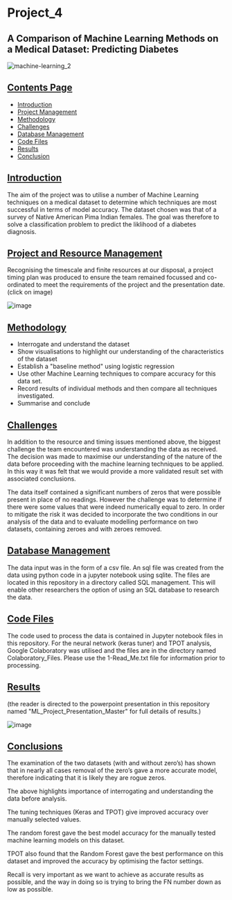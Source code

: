 # Project_4
## A Comparison of Machine Learning Methods on a Medical Dataset: Predicting Diabetes 


![machine-learning_2](https://user-images.githubusercontent.com/115951034/231836799-cdd4e8bc-2e89-4d00-bb46-93ddf858c6d2.jpg)


## <ins>Contents Page</ins>

* [Introduction](#Introduction-header)
* [Project Management](#Project-header)
* [Methodology](#Methodology-header) 
* [Challenges](#Challenges-header)
* [Database Management](#Database-header)
* [Code Files](#Code-header)
* [Results](#Results-header)
* [Conclusion](#Conclusion-header)


## <a id="Introduction-header"></a><ins>Introduction</ins>



The aim of the project was to utilise a number of Machine Learning techniques on a medical dataset to determine which techniques are most successful in terms of model accuracy. The dataset chosen was that of a survey of Native American Pima Indian females. The goal was therefore to solve a classification problem to predict the liklihood of a diabetes diagnosis. 


##  <a id="ProjectManagement-header"></a><ins>Project and Resource Management</ins>


Recognising the timescale and finite resources at our disposal, a project timing plan was produced to ensure the team remained focussed and co-ordinated to meet the requirements of the project and the presentation date. 
(click on image)

![image](https://user-images.githubusercontent.com/113118793/232701397-f998eb11-c7c4-4643-865e-ba52314d6c84.png)


## <a id="Methodology-header"></a><ins>Methodology</ins>


* Interrogate and understand the dataset
* Show visualisations to highlight our understanding of the characteristics of the dataset
* Establish a "baseline method" using logistic regression
* Use other Machine Learning techniques to compare accuracy for this data set.
* Record results of individual methods and then compare all techniques investigated.
* Summarise and conclude


## <a id="Challenges"></a><ins>Challenges</ins>

In addition to the resource and timing issues mentioned above, the biggest challenge the team encountered was understanding the data as received. The decision was made to maximise our understanding of the nature of the data before proceeding with the machine learning techniques to be applied. In this way it was felt that we would provide a more validated result set with associated conclusions.

The data itself contained a significant numbers of zeros that were possible present in place of no readings. However the challenge was to determine if there were some values that were indeed numerically equal to zero. In order to mitigate the risk it was decided to incorporate the two conditions in our analysis of the data and to evaluate modelling performance on two datasets, containing zeroes and with zeroes removed. 


 ## <a id="Database-Management"></a><ins>Database Management</ins>

The data input was in the form of a csv file. An sql file was created from the data using python code in a jupyter notebook using sqlite. The files are located in this repository in a directory called SQL management. This will enable other researchers the option of using an SQL database to research the data.


 ## <a id="Code Files"></a><ins>Code Files</ins>

The code used to process the data is contained in Jupyter notebook files in this repository. For the neural network (keras tuner) and TPOT analysis, Google Colaboratory was utilised and the files are in the directory named Colaboratory_Files. Please use the 1-Read_Me.txt file for information prior to processing.


## <a id="Results-header"></a><ins>Results</ins>

(the reader is directed to the powerpoint presentation in this repository named "ML_Project_Presentation_Master" for full details of results.) 


![image](https://user-images.githubusercontent.com/113118793/232738882-8518c37e-683a-4d05-ae2c-35a7cb83e0d9.png)


## <a id="Conclusion-header"></a><ins>Conclusions</ins>


The examination of the two datasets (with and without zero’s) has shown that in nearly all cases removal of the zero’s gave a more accurate model, therefore indicating that it is likely they are rogue zeros.

The above highlights importance of interrogating and understanding the data before analysis.

The tuning techniques (Keras and TPOT) give improved accuracy over manually selected values.

The random forest gave the best model accuracy for the manually tested machine learning models on this dataset.

TPOT also found that the Random Forest gave the best performance on this dataset and improved the accuracy by optimising the factor settings. 

Recall is very important as we want to achieve as accurate results as possible, and the way in doing so is trying to bring the FN number down as low as possible.




